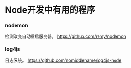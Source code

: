 # Node开发中有用的程序

### nodemon
检测改变自动重启服务器。
https://github.com/remy/nodemon

### log4js
日志系统。
https://github.com/nomiddlename/log4js-node